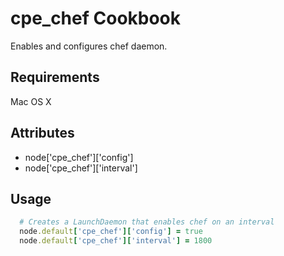 cpe_chef Cookbook
=========================
Enables and configures chef daemon.

Requirements
------------
Mac OS X

Attributes
----------
* node['cpe_chef']['config']
* node['cpe_chef']['interval']

Usage
-----
```ruby
  # Creates a LaunchDaemon that enables chef on an interval
  node.default['cpe_chef']['config'] = true
  node.default['cpe_chef']['interval'] = 1800
```
